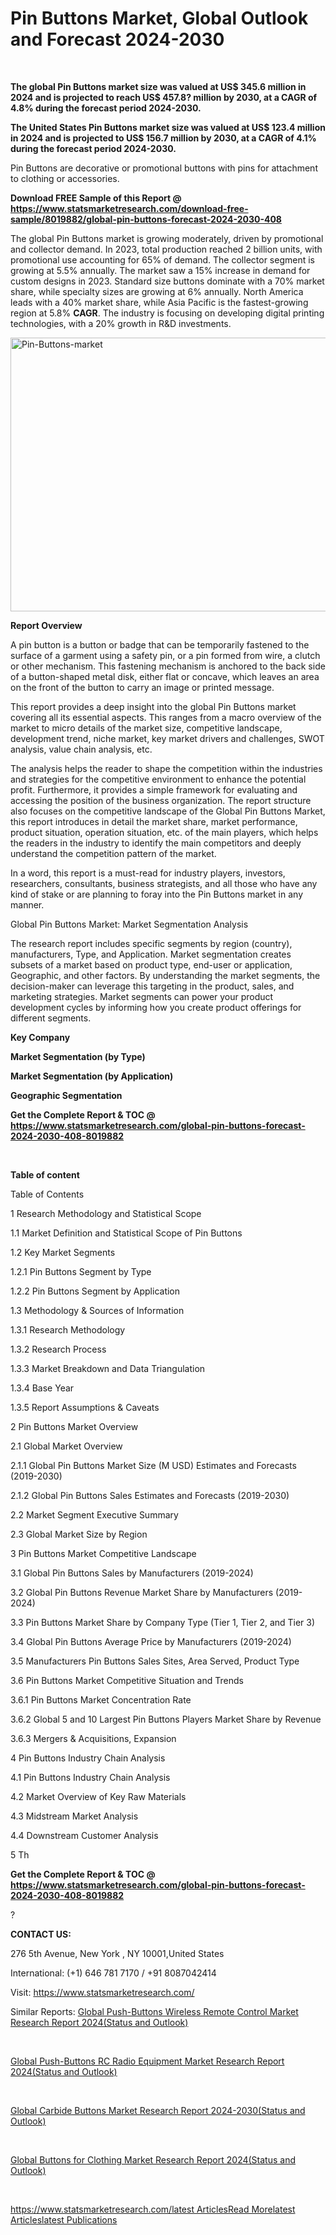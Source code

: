 <h1>Pin Buttons Market, Global Outlook and Forecast 2024-2030</h1><br/><p><strong>The global Pin Buttons market size was valued at US$ 345.6 million in 2024 and is projected to reach US$ 457.8? million by 2030, at a <strong>CAGR</strong> of 4.8% during the forecast period 2024-2030.</strong></p>
 
 
 
 <p><strong>The United States Pin Buttons market size was valued at US$ 123.4 million in 2024 and is projected to US$ 156.7 million by 2030, at a <strong>CAGR</strong> of 4.1% during the forecast period 2024-2030.</strong></p>
 
 
 
 <p>Pin Buttons are decorative or promotional buttons with pins for attachment to clothing or accessories.</p>
 
 
 
 <p><strong>Download FREE Sample of this Report @ <a href="https://www.statsmarketresearch.com/download-free-sample/8019882/global-pin-buttons-forecast-2024-2030-408">https://www.statsmarketresearch.com/download-free-sample/8019882/global-pin-buttons-forecast-2024-2030-408</a></strong></p>
 
 
 
 <p>The global Pin Buttons market is growing moderately, driven by promotional and collector demand. In 2023, total production reached 2 billion units, with promotional use accounting for 65% of demand. The collector segment is growing at 5.5% annually. The market saw a 15% increase in demand for custom designs in 2023. Standard size buttons dominate with a 70% market share, while specialty sizes are growing at 6% annually. North America leads with a 40% market share, while Asia Pacific is the fastest-growing region at 5.8% <strong>CAGR</strong>. The industry is focusing on developing digital printing technologies, with a 20% growth in R&D investments.</p>
 
 
 
 <p><img alt="Pin-Buttons-market" src="https://www.grandresearchstore.com/assets/report-images/Pin_Buttons_market.png" style="width: 730px; height: 438px;" /></p>
 
 
 
 <p><strong>Report Overview</strong></p>
 
 
 
 <p>A pin button is a button or badge that can be temporarily fastened to the surface of a garment using a safety pin, or a pin formed from wire, a clutch or other mechanism. This fastening mechanism is anchored to the back side of a button-shaped metal disk, either flat or concave, which leaves an area on the front of the button to carry an image or printed message.</p>
 
 
 
 <p>This report provides a deep insight into the global Pin Buttons market covering all its essential aspects. This ranges from a macro overview of the market to micro details of the market size, competitive landscape, development trend, niche market, key market drivers and challenges, SWOT analysis, value chain analysis, etc.</p>
 
 
 
 <p>The analysis helps the reader to shape the competition within the industries and strategies for the competitive environment to enhance the potential profit. Furthermore, it provides a simple framework for evaluating and accessing the position of the business organization. The report structure also focuses on the competitive landscape of the Global Pin Buttons Market, this report introduces in detail the market share, market performance, product situation, operation situation, etc. of the main players, which helps the readers in the industry to identify the main competitors and deeply understand the competition pattern of the market.</p>
 
 
 
 <p>In a word, this report is a must-read for industry players, investors, researchers, consultants, business strategists, and all those who have any kind of stake or are planning to foray into the Pin Buttons market in any manner.</p>
 
 
 
 <p>Global Pin Buttons Market: Market Segmentation Analysis</p>
 
 
 
 <p>The research report includes specific segments by region (country), manufacturers, Type, and Application. Market segmentation creates subsets of a market based on product type, end-user or application, Geographic, and other factors. By understanding the market segments, the decision-maker can leverage this targeting in the product, sales, and marketing strategies. Market segments can power your product development cycles by informing how you create product offerings for different segments.</p>
 
 
 
 <p><strong>Key Company</strong></p>
 
 
 
 <p><strong>Market Segmentation (by Type)</strong></p>
 
 
 
 <p><strong>Market Segmentation (<strong>by Application</strong>)</strong></p>
 
 
 
 <p><strong>Geographic Segmentation</strong></p>
 
 
 
 <div><b>Get the Complete Report & TOC @ <a href="https://www.statsmarketresearch.com/global-pin-buttons-forecast-2024-2030-408-8019882">https://www.statsmarketresearch.com/global-pin-buttons-forecast-2024-2030-408-8019882</a></b></div>
 
 
 
 <p><br />
 
 <b>Table of content</b></p>
 
 
 
 <p>Table of Contents<br />
 
 1 Research Methodology and Statistical Scope<br />
 
 1.1 Market Definition and Statistical Scope of Pin Buttons<br />
 
 1.2 Key Market Segments<br />
 
 1.2.1 Pin Buttons Segment by Type<br />
 
 1.2.2 Pin Buttons Segment by Application<br />
 
 1.3 Methodology & Sources of Information<br />
 
 1.3.1 Research Methodology<br />
 
 1.3.2 Research Process<br />
 
 1.3.3 Market Breakdown and Data Triangulation<br />
 
 1.3.4 Base Year<br />
 
 1.3.5 Report Assumptions & Caveats<br />
 
 2 Pin Buttons Market Overview<br />
 
 2.1 Global Market Overview<br />
 
 2.1.1 Global Pin Buttons Market Size (M USD) Estimates and Forecasts (2019-2030)<br />
 
 2.1.2 Global Pin Buttons Sales Estimates and Forecasts (2019-2030)<br />
 
 2.2 Market Segment Executive Summary<br />
 
 2.3 Global Market Size by Region<br />
 
 3 Pin Buttons Market Competitive Landscape<br />
 
 3.1 Global Pin Buttons Sales by Manufacturers (2019-2024)<br />
 
 3.2 Global Pin Buttons Revenue Market Share by Manufacturers (2019-2024)<br />
 
 3.3 Pin Buttons Market Share by Company Type (Tier 1, Tier 2, and Tier 3)<br />
 
 3.4 Global Pin Buttons Average Price by Manufacturers (2019-2024)<br />
 
 3.5 Manufacturers Pin Buttons Sales Sites, Area Served, Product Type<br />
 
 3.6 Pin Buttons Market Competitive Situation and Trends<br />
 
 3.6.1 Pin Buttons Market Concentration Rate<br />
 
 3.6.2 Global 5 and 10 Largest Pin Buttons Players Market Share by Revenue<br />
 
 3.6.3 Mergers & Acquisitions, Expansion<br />
 
 4 Pin Buttons Industry Chain Analysis<br />
 
 4.1 Pin Buttons Industry Chain Analysis<br />
 
 4.2 Market Overview of Key Raw Materials<br />
 
 4.3 Midstream Market Analysis<br />
 
 4.4 Downstream Customer Analysis<br />
 
 5 Th</p>
 
 
 
 <div><b>Get the Complete Report & TOC @ <a href="https://www.statsmarketresearch.com/global-pin-buttons-forecast-2024-2030-408-8019882">https://www.statsmarketresearch.com/global-pin-buttons-forecast-2024-2030-408-8019882</a></b></div>
 
 
 
 <p>? </p>
 
 
 
 <p><b>CONTACT US:</b><br />
 
 276 5th Avenue, New York , NY 10001,United States<br />
 
 International: (+1) 646 781 7170 / +91 8087042414<br />
 
 Visit: <a href="https://www.statsmarketresearch.com/">https://www.statsmarketresearch.com/</a><br />
 
 Similar Reports: <a href="https://www.statsmarketresearch.com/global-pin-buttons-forecast-2024-2030-408-8019882">Global Push-Buttons Wireless Remote Control Market Research Report 2024(Status and Outlook)</a><br />
 
 <br />
 
 <a href="https://www.statsmarketresearch.com/global-pin-buttons-forecast-2024-2030-408-8019882">Global Push-Buttons RC Radio Equipment Market Research Report 2024(Status and Outlook)</a><br />
 
 <br />
 
 <a href="https://www.statsmarketresearch.com/global-pin-buttons-forecast-2024-2030-408-8019882">Global Carbide Buttons Market Research Report 2024-2030(Status and Outlook)</a><br />
 
 <br />
 
 <a href="https://www.statsmarketresearch.com/global-pin-buttons-forecast-2024-2030-408-8019882">Global Buttons for Clothing Market Research Report 2024(Status and Outlook)</a><br />
 
 <br />
 
 <a href="https://gyeongbokgung.com">https://www.statsmarketresearch.com/</a><a href="https://hallyeomaritime.com">latest Articles</a><a href="https://jingwansa.com">Read More</a><a href="https://nguoiviet.jp/">latest Articles</a><a href="https://www.intelmarketresearch.com/">latest Publications</a></p>
